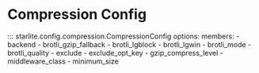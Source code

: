 # Compression Config

::: starlite.config.compression.CompressionConfig
    options:
        members:
            - backend
            - brotli_gzip_fallback
            - brotli_lgblock
            - brotli_lgwin
            - brotli_mode
            - brotli_quality
            - exclude
            - exclude_opt_key
            - gzip_compress_level
            - middleware_class
            - minimum_size
